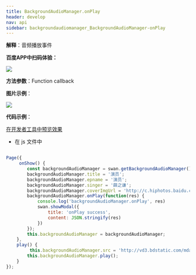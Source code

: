 ```yaml
---
title: BackgroundAudioManager.onPlay
header: develop
nav: api
sidebar: backgroundaudiomanager_BackgroundAudioManager-onPlay
---
```




**解释**：音频播放事件


**百度APP中扫码体验：**

<img src="https://b.bdstatic.com/miniapp/assets/images/doc_demo/fragment_BackgroundAudioManagerOnPlay.png"  class="demo-qrcode-image" />


**方法参数**：Function callback


**图片示例**：

<div class="m-doc-custom-examples">
    <div class="m-doc-custom-examples-correct">
        <img src="https://b.bdstatic.com/miniapp/image/onPlay.png">
    </div>
    <div class="m-doc-custom-examples-correct">
        <img src=" ">
    </div>
    <div class="m-doc-custom-examples-correct">
        <img src=" ">
    </div>     
</div>

**代码示例**：

<a href="swanide://fragment/7bba223fa1189e84565b3787a7eeab971574003489852" title="在开发者工具中预览效果" target="_self">在开发者工具中预览效果</a>

* 在 js 文件中

```javascript

Page({
     onShow() {
        const backgroundAudioManager = swan.getBackgroundAudioManager();
        backgroundAudioManager.title = '演员';
        backgroundAudioManager.epname = '演员';
        backgroundAudioManager.singer = '薛之谦';
        backgroundAudioManager.coverImgUrl = 'http://c.hiphotos.baidu.com/super/pic/item/8b13632762d0f703e34c0f6304fa513d2797c597.jpg';
        backgroundAudioManager.onPlay(function(res) {
            console.log('backgroundAudioManager.onPlay', res)
            swan.showModal({
                title: 'onPlay success',
                content: JSON.stringify(res)
            })
        });
        this.backgroundAudioManager = backgroundAudioManager;
    },
    play() {
         this.backgroundAudioManager.src = 'http://vd3.bdstatic.com/mda-ic7mxzt5cvz6f4y5/mda-ic7mxzt5cvz6f4y5.mp3';
        this.backgroundAudioManager.play();
    }
});

```

 